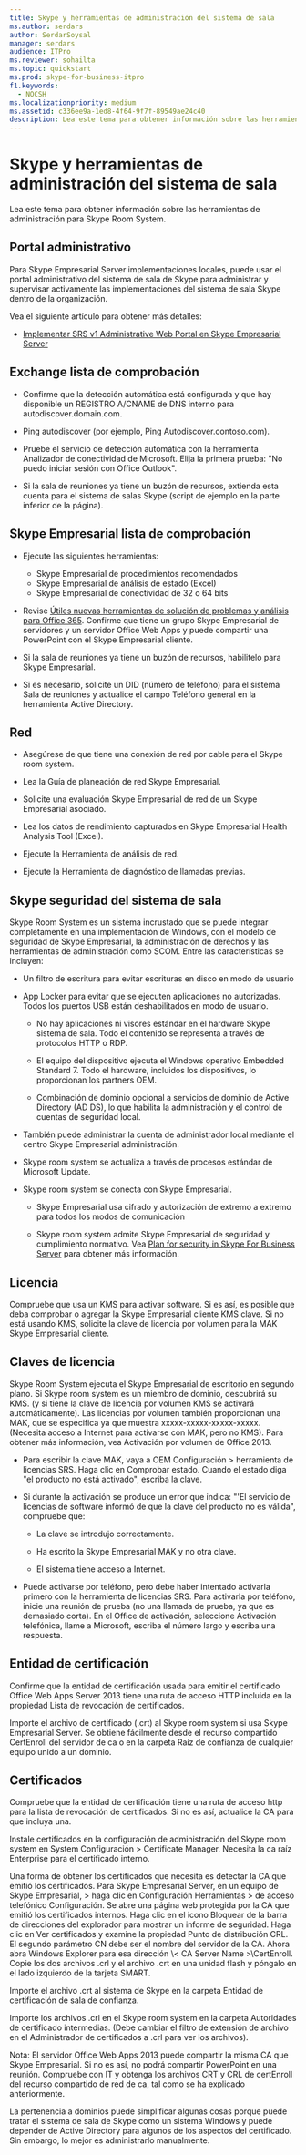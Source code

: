 ```yaml
---
title: Skype y herramientas de administración del sistema de sala
ms.author: serdars
author: SerdarSoysal
manager: serdars
audience: ITPro
ms.reviewer: sohailta
ms.topic: quickstart
ms.prod: skype-for-business-itpro
f1.keywords:
  - NOCSH
ms.localizationpriority: medium
ms.assetid: c336ee9a-1ed8-4f64-9f7f-89549ae24c40
description: Lea este tema para obtener información sobre las herramientas de administración para Skype Room System.
---
```


# <a name="skype-room-system-manageability-and-tools"></a>Skype y herramientas de administración del sistema de sala
 
Lea este tema para obtener información sobre las herramientas de administración para Skype Room System.
  
## <a name="administrative-portal"></a>Portal administrativo

Para Skype Empresarial Server implementaciones locales, puede usar el portal administrativo del sistema de sala de Skype para administrar y supervisar activamente las implementaciones del sistema de sala Skype dentro de la organización.
  
Vea el siguiente artículo para obtener más detalles:
  
- [Implementar SRS v1 Administrative Web Portal en Skype Empresarial Server](../deploy-conferencing/room-system-v1-administrative-web-portal.md)
    
  
## <a name="exchange-checklist"></a>Exchange lista de comprobación

- Confirme que la detección automática está configurada y que hay disponible un REGISTRO A/CNAME de DNS interno para autodiscover.domain.com.
    
- Ping autodiscover (por ejemplo, Ping Autodiscover.contoso.com).
    
- Pruebe el servicio de detección automática con la herramienta Analizador de conectividad de Microsoft. Elija la primera prueba: "No puedo iniciar sesión con Office Outlook".
    
- Si la sala de reuniones ya tiene un buzón de recursos, extienda esta cuenta para el sistema de salas Skype (script de ejemplo en la parte inferior de la página).
    
## <a name="skype-for-business-checklist"></a>Skype Empresarial lista de comprobación

- Ejecute las siguientes herramientas:
    
  - Skype Empresarial de procedimientos recomendados     
  - Skype Empresarial de análisis de estado (Excel)    
  - Skype Empresarial de conectividad de 32 o 64 bits
    
- Revise [Útiles nuevas herramientas de solución de problemas y análisis para Office 365](/archive/blogs/educloud/useful-new-troubleshooting-and-analysis-tools-for-office-365). Confirme que tiene un grupo Skype Empresarial de servidores y un servidor Office Web Apps y puede compartir una PowerPoint con el Skype Empresarial cliente.
    
- Si la sala de reuniones ya tiene un buzón de recursos, habilitelo para Skype Empresarial.
    
- Si es necesario, solicite un DID (número de teléfono) para el sistema Sala de reuniones y actualice el campo Teléfono general en la herramienta Active Directory.
    
## <a name="network"></a>Red

- Asegúrese de que tiene una conexión de red por cable para el Skype room system.
    
- Lea la Guía de planeación de red Skype Empresarial.
    
- Solicite una evaluación Skype Empresarial de red de un Skype Empresarial asociado.
    
- Lea los datos de rendimiento capturados en Skype Empresarial Health Analysis Tool (Excel).
    
- Ejecute la Herramienta de análisis de red.
    
- Ejecute la Herramienta de diagnóstico de llamadas previas.
    
## <a name="skype-room-system-security"></a>Skype seguridad del sistema de sala

Skype Room System es un sistema incrustado que se puede integrar completamente en una implementación de Windows, con el modelo de seguridad de Skype Empresarial, la administración de derechos y las herramientas de administración como SCOM. Entre las características se incluyen:
  
- Un filtro de escritura para evitar escrituras en disco en modo de usuario 
    
- App Locker para evitar que se ejecuten aplicaciones no autorizadas. Todos los puertos USB están deshabilitados en modo de usuario.
    
  - No hay aplicaciones ni visores estándar en el hardware Skype sistema de sala. Todo el contenido se representa a través de protocolos HTTP o RDP.
    
  - El equipo del dispositivo ejecuta el Windows operativo Embedded Standard 7. Todo el hardware, incluidos los dispositivos, lo proporcionan los partners OEM.
    
  - Combinación de dominio opcional a servicios de dominio de Active Directory (AD DS), lo que habilita la administración y el control de cuentas de seguridad local.
    
- También puede administrar la cuenta de administrador local mediante el centro Skype Empresarial administración.
    
- Skype room system se actualiza a través de procesos estándar de Microsoft Update.
    
- Skype room system se conecta con Skype Empresarial.
    
  - Skype Empresarial usa cifrado y autorización de extremo a extremo para todos los modos de comunicación
    
  - Skype room system admite Skype Empresarial de seguridad y cumplimiento normativo. Vea [Plan for security in Skype For Business Server](../../plan-your-deployment/security/security.md) para obtener más información.
    
## <a name="license"></a>Licencia

Compruebe que usa un KMS para activar software. Si es así, es posible que deba comprobar o agregar la Skype Empresarial cliente KMS clave. Si no está usando KMS, solicite la clave de licencia por volumen para la MAK Skype Empresarial cliente.
  
## <a name="license-keys"></a>Claves de licencia

Skype Room System ejecuta el Skype Empresarial de escritorio en segundo plano. Si Skype room system es un miembro de dominio, descubrirá su KMS. (y si tiene la clave de licencia por volumen KMS se activará automáticamente). Las licencias por volumen también proporcionan una MAK, que se especifica ya que muestra xxxxx-xxxxx-xxxxx-xxxxx. (Necesita acceso a Internet para activarse con MAK, pero no KMS). Para obtener más información, vea Activación por volumen de Office 2013.
  
- Para escribir la clave MAK, vaya a OEM Configuración \> herramienta de licencias SRS. Haga clic en Comprobar estado. Cuando el estado diga "el producto no está activado", escriba la clave.
    
- Si durante la activación se produce un error que indica: "'El servicio de licencias de software informó de que la clave del producto no es válida", compruebe que:
    
  - La clave se introdujo correctamente.
    
  - Ha escrito la Skype Empresarial MAK y no otra clave.
    
  - El sistema tiene acceso a Internet.
    
- Puede activarse por teléfono, pero debe haber intentado activarla primero con la herramienta de licencias SRS. Para activarla por teléfono, inicie una reunión de prueba (no una llamada de prueba, ya que es demasiado corta). En el Office de activación, seleccione Activación telefónica, llame a Microsoft, escriba el número largo y escriba una respuesta.
    
## <a name="certificate-authority"></a>Entidad de certificación

Confirme que la entidad de certificación usada para emitir el certificado Office Web Apps Server 2013 tiene una ruta de acceso HTTP incluida en la propiedad Lista de revocación de certificados.
  
Importe el archivo de certificado (.crt) al Skype room system si usa Skype Empresarial Server. Se obtiene fácilmente desde el recurso compartido CertEnroll del servidor de ca o en la carpeta Raíz de confianza de cualquier equipo unido a un dominio.
  
## <a name="certificates"></a>Certificados

Compruebe que la entidad de certificación tiene una ruta de acceso http para la lista de revocación de certificados. Si no es así, actualice la CA para que incluya una.
  
Instale certificados en la configuración de administración del Skype room system en System Configuración \> Certificate Manager. Necesita la ca raíz Enterprise para el certificado interno.
  
Una forma de obtener los certificados que necesita es detectar la CA que emitió los certificados. Para Skype Empresarial Server, en un equipo de Skype Empresarial, \> haga clic en Configuración Herramientas \> de acceso telefónico Configuración. Se abre una página web protegida por la CA que emitió los certificados internos. Haga clic en el icono Bloquear de la barra de direcciones del explorador para mostrar un informe de seguridad. Haga clic en Ver certificados y examine la propiedad Punto de distribución CRL. El segundo parámetro CN debe ser el nombre del servidor de la CA. Ahora abra Windows Explorer para esa dirección \\\< CA Server Name \>\CertEnroll. Copie los dos archivos .crl y el archivo .crt en una unidad flash y póngalo en el lado izquierdo de la tarjeta SMART.
  
Importe el archivo .crt al sistema de Skype en la carpeta Entidad de certificación de sala de confianza.
  
Importe los archivos .crl en el Skype room system en la carpeta Autoridades de certificado intermedias. (Debe cambiar el filtro de extensión de archivo en el Administrador de certificados a .crl para ver los archivos).
  
Nota: El servidor Office Web Apps 2013 puede compartir la misma CA que Skype Empresarial. Si no es así, no podrá compartir PowerPoint en una reunión. Compruebe con IT y obtenga los archivos CRT y CRL de certEnroll del recurso compartido de red de ca, tal como se ha explicado anteriormente. 
  
La pertenencia a dominios puede simplificar algunas cosas porque puede tratar el sistema de sala de Skype como un sistema Windows y puede depender de Active Directory para algunos de los aspectos del certificado. Sin embargo, lo mejor es administrarlo manualmente.
